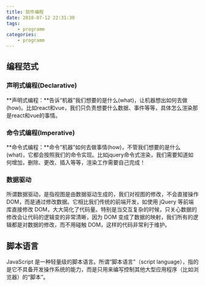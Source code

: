 ```yaml
---
title: 软件编程
date: 2018-07-12 22:31:30
tags:
    - programm
categories:
    - programm
---
```


## 编程范式

### 声明式编程(Declarative)

**声明式编程：**告诉“机器”我们想要的是什么(what)，让机器想出如何去做(how)。比如react和vue，我们只负责想要什么数据、事件等等，具体怎么渲染那是react和vue的事情。

### 命令式编程(Imperative)

**命令式编程：**命令“机器”如何去做事情(how)，不管我们想要的是什么(what)，它都会按照我们的命令实现。比如jquery命令式渲染，我们需要知道如何增加，删除、更改、插入等等，渲染工作需要自己完成！

### 数据驱动
所谓数据驱动，是指视图是由数据驱动生成的，我们对视图的修改，不会直接操作 DOM，而是通过修改数据。它相比我们传统的前端开发，如使用 jQuery 等前端库直接修改 DOM，大大简化了代码量。特别是当交互复杂的时候，只关心数据的修改会让代码的逻辑变的非常清晰，因为 DOM 变成了数据的映射，我们所有的逻辑都是对数据的修改，而不用碰触 DOM，这样的代码非常利于维护。

## 脚本语言

JavaScript 是一种轻量级的脚本语言。所谓“脚本语言”（script language），指的是它不具备开发操作系统的能力，而是只用来编写控制其他大型应用程序（比如浏览器）的“脚本”。
